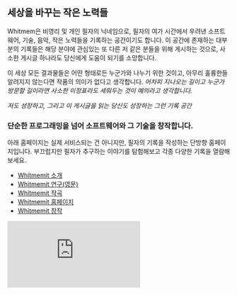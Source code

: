 ## 세상을 바꾸는 작은 노력들
Whitmem은 비영리 및 개인 필자의 닉네임으로, 필자의 여가 시간에서 우려낸 소프트웨어, 기술, 음악, 작은 노력들을 기록하는 공간이기도 합니다. 이 공간에 존재하는 대부분의 기록들은 해당 분야에 관심있는 또 다른 저 같은 분들을 위해 게시하는 것으로, 사소한 게시글 하나라도 당신에게 도움이 되기를 소망합니다.

이 세상 모든 결과물들은 어떤 형태로든 누군가와 나누기 위한 것이고, 아무리 훌륭한들 알려지지 않는다면 작품의 의미가 없다고 생각합니다. _어차피 지나오는 길이고 누군가 방문할 길이라면 사소한 이정표라도 세워두는 것이 예의라고 생각합니다._

_저도 성장하고, 그리고 이 게시글을 읽는 당신도 성장하는 그런 기록 공간_



### 단순한 프로그래밍을 넘어 소프트웨어와 그 기술을 창작합니다.
아래 홈페이지는 실제 서비스되는 건 아니지만, 필자의 기록을 작성하는 단방향 홈페이지입니다. 부끄럽지만 필자가 추구하는 이야기를 탐험해보고 각종 다양한 기록을 열람해보세요.
- [Whitmemit 소개](https://whitmem.xyz/explore/)
- [Whitmemit 연구(영문)](https://whitmem.xyz/research/)
- [Whitmemit 작곡](https://whitmem.xyz/legacy/)
- [Whitmemit 홈페이지](https://whitmem.kr/)
- [Whitmemit 창작](https://whitmem.xyz/beta/)

![profile](https://whitmem.kr:729/view.php?id=C2df741b79ec65d6c562b_690468690054278_826628)
